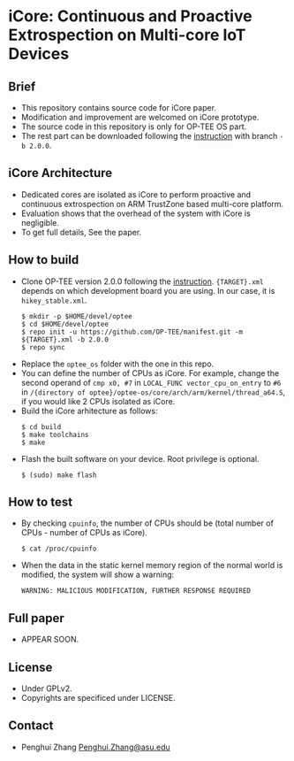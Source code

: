 # iCore: Continuous and Proactive Extrospection on Multi-core IoT Devices

## Brief

- This repository contains source code for iCore paper.
- Modification and improvement are welcomed on iCore prototype.
- The source code in this repository is only for OP-TEE OS part. 
- The rest part can be downloaded following the [instruction](https://github.com/OP-TEE/build) with branch `-b 2.0.0`.

## iCore Architecture

- Dedicated cores are isolated as iCore to perform proactive and continuous extrospection on ARM TrustZone based multi-core platform.
- Evaluation shows that the overhead of the system with iCore is negligible.
- To get full details, See the paper.

## How to build

- Clone OP-TEE version 2.0.0 following the [instruction](https://github.com/OP-TEE/build). `{TARGET}.xml` depends on which development board you are using. In our case, it is `hikey_stable.xml`.
  ```
  $ mkdir -p $HOME/devel/optee
  $ cd $HOME/devel/optee
  $ repo init -u https://github.com/OP-TEE/manifest.git -m ${TARGET}.xml -b 2.0.0
  $ repo sync
  ```
- Replace the `optee_os` folder with the one in this repo.
- You can define the number of CPUs as iCore. For example, change the second operand of `cmp x0, #7` in `LOCAL_FUNC vector_cpu_on_entry` to `#6` in `/{directory of optee}/optee-os/core/arch/arm/kernel/thread_a64.S`, if you would like 2 CPUs isolated as iCore.
- Build the iCore arhitecture as follows:
  ```
  $ cd build
  $ make toolchains
  $ make
  ```
- Flash the built software on your device. Root privilege is optional.
  ```
  $ (sudo) make flash
  ```

## How to test

- By checking `cpuinfo`, the number of CPUs should be (total number of CPUs - number of CPUs as iCore).

  ```
  $ cat /proc/cpuinfo
  ```
- When the data in the static kernel memory region of the normal world is modified, the system will show a warning:
  ```
  WARNING: MALICIOUS MODIFICATION, FURTHER RESPONSE REQUIRED
  ```

<!-- ## Python script to convert bucket-encoded image to real image

- images/py_scrips/*.py are scripts to convert bucket-encoded image to real image.
- You can try to convert the bucket-encoded image with below instructions.
  ```
  $ cd images/py_scripts/test/
  $ python ../collect_image_set_counting_mode.py 01.csv (01.csv is prepared bucket-encoded image for testing)
  $ ls -l output.pbm
    (See output.pbm, and compare it to circle.pbm which is original image.)
  ``` -->

<!-- ## Image data

- images/ :  images for experiments. -->

## Full paper

- APPEAR SOON.

<!-- - [Prime+Count: Novel Cross-world Covert Channels on ARM TrustZone](http://www.public.asu.edu/~hcho67/papers/prime+count-acsac18.pdf) -->

## License

- Under GPLv2.
- Copyrights are specificed under LICENSE.

## Contact

- Penghui Zhang <Penghui.Zhang@asu.edu>
<!-- - Jinbum Park <jinb.park@samsung.com>, <jinb.park7@gmail.com>
 -->
